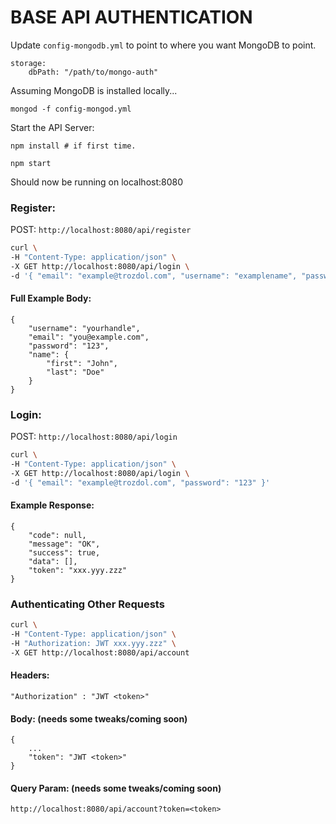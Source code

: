 BASE API AUTHENTICATION
=======================

Update `config-mongodb.yml` to point to where you want MongoDB to point.

    storage:
        dbPath: "/path/to/mongo-auth"

Assuming MongoDB is installed locally...

    mongod -f config-mongod.yml


Start the API Server:

    npm install # if first time.

    npm start


Should now be running on localhost:8080


### Register:

POST: `http://localhost:8080/api/register`

```bash
curl \
-H "Content-Type: application/json" \
-X GET http://localhost:8080/api/login \
-d '{ "email": "example@trozdol.com", "username": "examplename", "password": "123" }'
```

#### Full Example Body:

    {
        "username": "yourhandle",
        "email": "you@example.com",
        "password": "123",
        "name": {
            "first": "John",
            "last": "Doe"
        }
    }

### Login:

POST: `http://localhost:8080/api/login`

```bash
curl \
-H "Content-Type: application/json" \
-X GET http://localhost:8080/api/login \
-d '{ "email": "example@trozdol.com", "password": "123" }'
```    

#### Example Response:

    {
        "code": null,
        "message": "OK",
        "success": true,
        "data": [],
        "token": "xxx.yyy.zzz"
    }


### Authenticating Other Requests

```bash
curl \
-H "Content-Type: application/json" \
-H "Authorization: JWT xxx.yyy.zzz" \
-X GET http://localhost:8080/api/account
```

#### Headers:

    "Authorization" : "JWT <token>"

#### Body: (needs some tweaks/coming soon)

    {
        ...
        "token": "JWT <token>"
    }


#### Query Param: (needs some tweaks/coming soon)

    http://localhost:8080/api/account?token=<token>
